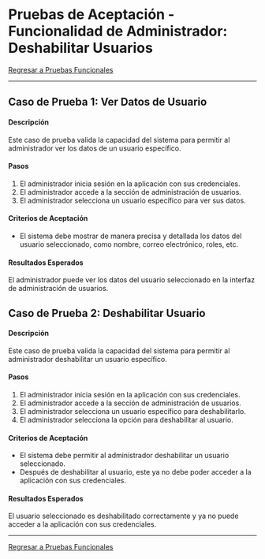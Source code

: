 # Pruebas de Aceptación - Funcionalidad de Administrador: Deshabilitar Usuarios

[Regresar a Pruebas Funcionales](../test.md)

---

## Caso de Prueba 1: Ver Datos de Usuario

#### Descripción
Este caso de prueba valida la capacidad del sistema para permitir al administrador ver los datos de un usuario específico.

#### Pasos
1. El administrador inicia sesión en la aplicación con sus credenciales.
2. El administrador accede a la sección de administración de usuarios.
3. El administrador selecciona un usuario específico para ver sus datos.

#### Criterios de Aceptación
- El sistema debe mostrar de manera precisa y detallada los datos del usuario seleccionado, como nombre, correo electrónico, roles, etc.

#### Resultados Esperados
El administrador puede ver los datos del usuario seleccionado en la interfaz de administración de usuarios.

## Caso de Prueba 2: Deshabilitar Usuario

#### Descripción
Este caso de prueba valida la capacidad del sistema para permitir al administrador deshabilitar un usuario específico.

#### Pasos
1. El administrador inicia sesión en la aplicación con sus credenciales.
2. El administrador accede a la sección de administración de usuarios.
3. El administrador selecciona un usuario específico para deshabilitarlo.
4. El administrador selecciona la opción para deshabilitar al usuario.

#### Criterios de Aceptación
- El sistema debe permitir al administrador deshabilitar un usuario seleccionado.
- Después de deshabilitar al usuario, este ya no debe poder acceder a la aplicación con sus credenciales.

#### Resultados Esperados
El usuario seleccionado es deshabilitado correctamente y ya no puede acceder a la aplicación con sus credenciales.

---

[Regresar a Pruebas Funcionales](../test.md)